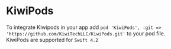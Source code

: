 # KiwiPods

To integrate Kiwipods in your app add `pod 'KiwiPods', :git => 'https://github.com/KiwiTechLLC/KiwiPods.git'` to your pod file.   
KiwiPods are supported for `Swift 4.2`
